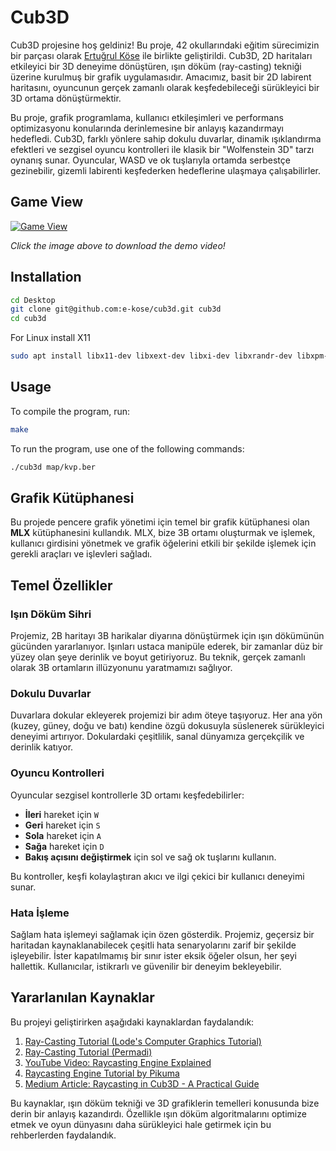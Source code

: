 # Cub3D

Cub3D projesine hoş geldiniz! Bu proje, 42 okullarındaki eğitim sürecimizin bir parçası olarak [Ertuğrul Köse](https://github.com/e-kose) ile birlikte geliştirildi. Cub3D, 2D haritaları etkileyici bir 3D deneyime dönüştüren, ışın döküm (ray-casting) tekniği üzerine kurulmuş bir grafik uygulamasıdır. Amacımız, basit bir 2D labirent haritasını, oyuncunun gerçek zamanlı olarak keşfedebileceği sürükleyici bir 3D ortama dönüştürmektir.

Bu proje, grafik programlama, kullanıcı etkileşimleri ve performans optimizasyonu konularında derinlemesine bir anlayış kazandırmayı hedefledi. Cub3D, farklı yönlere sahip dokulu duvarlar, dinamik ışıklandırma efektleri ve sezgisel oyuncu kontrolleri ile klasik bir "Wolfenstein 3D" tarzı oynanış sunar. Oyuncular, WASD ve ok tuşlarıyla ortamda serbestçe gezinebilir, gizemli labirenti keşfederken hedeflerine ulaşmaya çalışabilirler.

## Game View  
[![Game View](https://github.com/menasy/cub3d/blob/main/GameView/cub3d_GameView.png)](https://github.com/menasy/cub3d/blob/main/GameView/cub3d_demo.mov)

_Click the image above to download the demo video!_

## Installation
```bash
cd Desktop
git clone git@github.com:e-kose/cub3d.git cub3d
cd cub3d
```
For Linux install X11
```bash
sudo apt install libx11-dev libxext-dev libxi-dev libxrandr-dev libxpm-dev libxmu-dev libxi-dev libxcursor-dev libxt-dev libbsd-dev libjpeg-dev libpng-dev libtiff-dev libgif-dev libopenexr-dev libmpc-dev libgmp-dev libmpfr-dev libgomp1 libgomp-plugin-nvptx libgomp1-plugin-nvptx libatomic1 libquadmath0 libpgm-dev libssl-dev
```
## Usage
To compile the program, run:
```bash
make
```
To run the program, use one of the following commands:
```bash
./cub3d map/kvp.ber
```

## Grafik Kütüphanesi
Bu projede pencere grafik yönetimi için temel bir grafik kütüphanesi olan **MLX** kütüphanesini kullandık. MLX, bize 3B ortamı oluşturmak ve işlemek, kullanıcı girdisini yönetmek ve grafik öğelerini etkili bir şekilde işlemek için gerekli araçları ve işlevleri sağladı.

## Temel Özellikler

### Işın Döküm Sihri
Projemiz, 2B haritayı 3B harikalar diyarına dönüştürmek için ışın dökümünün gücünden yararlanıyor. Işınları ustaca manipüle ederek, bir zamanlar düz bir yüzey olan şeye derinlik ve boyut getiriyoruz. Bu teknik, gerçek zamanlı olarak 3B ortamların illüzyonunu yaratmamızı sağlıyor.

### Dokulu Duvarlar
Duvarlara dokular ekleyerek projemizi bir adım öteye taşıyoruz. Her ana yön (kuzey, güney, doğu ve batı) kendine özgü dokusuyla süslenerek sürükleyici deneyimi artırıyor. Dokulardaki çeşitlilik, sanal dünyamıza gerçekçilik ve derinlik katıyor.

### Oyuncu Kontrolleri
Oyuncular sezgisel kontrollerle 3D ortamı keşfedebilirler:
- **İleri** hareket için `W`
- **Geri** hareket için `S`
- **Sola** hareket için `A`
- **Sağa** hareket için `D`
- **Bakış açısını değiştirmek** için sol ve sağ ok tuşlarını kullanın.

Bu kontroller, keşfi kolaylaştıran akıcı ve ilgi çekici bir kullanıcı deneyimi sunar.

### Hata İşleme
Sağlam hata işlemeyi sağlamak için özen gösterdik. Projemiz, geçersiz bir haritadan kaynaklanabilecek çeşitli hata senaryolarını zarif bir şekilde işleyebilir. İster kapatılmamış bir sınır ister eksik öğeler olsun, her şeyi hallettik. Kullanıcılar, istikrarlı ve güvenilir bir deneyim bekleyebilir.

## Yararlanılan Kaynaklar
Bu projeyi geliştirirken aşağıdaki kaynaklardan faydalandık:

1. [Ray-Casting Tutorial (Lode's Computer Graphics Tutorial)](https://lodev.org/cgtutor/raycasting.html)
2. [Ray-Casting Tutorial (Permadi)](https://permadi.com/1996/05/ray-casting-tutorial-table-of-contents/)
3. [YouTube Video: Raycasting Engine Explained](https://youtu.be/NbSee-XM7WA?si=X3YdlcCzzg--oJCx)
4. [Raycasting Engine Tutorial by Pikuma](https://pikuma.com/courses/raycasting-engine-tutorial-algorithm-javascript)
5. [Medium Article: Raycasting in Cub3D - A Practical Guide](https://medium.com/@rtailidounia/raycasting-in-cub3d-42-network-project-a-practical-tutorial-using-vectors-68eeb16b3de2)

Bu kaynaklar, ışın döküm tekniği ve 3D grafiklerin temelleri konusunda bize derin bir anlayış kazandırdı. Özellikle ışın döküm algoritmalarını optimize etmek ve oyun dünyasını daha sürükleyici hale getirmek için bu rehberlerden faydalandık.


